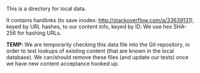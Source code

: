 This is a directory for local data.

It contains hardlinks (to save inodes: http://stackoverflow.com/a/33639131),
keyed by URL hashes, to our content info, keyed by ID. We use hex SHA-256 for
hashing URLs.

**TEMP:** We are temporarily checking this data file into the Git repository, in
order to test lookups of existing content (that are known in the local
database). We can/should remove these files (and update our tests) once we have
new content acceptance hooked up.
